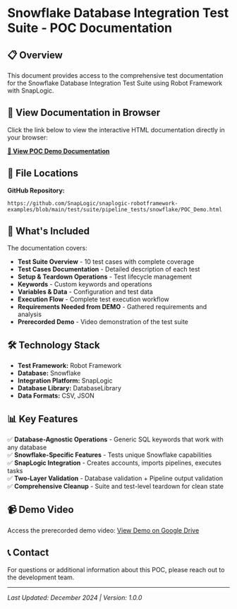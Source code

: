 # Snowflake Database Integration Test Suite - POC Documentation

## 📋 Overview
This document provides access to the comprehensive test documentation for the Snowflake Database Integration Test Suite using Robot Framework with SnapLogic.

## 🔗 View Documentation in Browser

Click the link below to view the interactive HTML documentation directly in your browser:

[**🚀 View POC Demo Documentation**](https://htmlpreview.github.io/?https://github.com/SnapLogic/snaplogic-robotframework-examples/blob/main/test/suite/pipeline_tests/snowflake/POC_Demo.html)

## 📁 File Locations

**GitHub Repository:**
```
https://github.com/SnapLogic/snaplogic-robotframework-examples/blob/main/test/suite/pipeline_tests/snowflake/POC_Demo.html
```


## 🎯 What's Included

The documentation covers:

- **Test Suite Overview** - 10 test cases with complete coverage
- **Test Cases Documentation** - Detailed description of each test
- **Setup & Teardown Operations** - Test lifecycle management
- **Keywords** - Custom keywords and operations
- **Variables & Data** - Configuration and test data
- **Execution Flow** - Complete test execution workflow
- **Requirements Needed from DEMO** - Gathered requirements and analysis
- **Prerecorded Demo** - Video demonstration of the test suite

## 🛠️ Technology Stack

- **Test Framework:** Robot Framework
- **Database:** Snowflake
- **Integration Platform:** SnapLogic
- **Database Library:** DatabaseLibrary
- **Data Formats:** CSV, JSON

## 📊 Key Features

✅ **Database-Agnostic Operations** - Generic SQL keywords that work with any database  
✅ **Snowflake-Specific Features** - Tests unique Snowflake capabilities  
✅ **SnapLogic Integration** - Creates accounts, imports pipelines, executes tasks  
✅ **Two-Layer Validation** - Database validation + Pipeline output validation  
✅ **Comprehensive Cleanup** - Suite and test-level teardown for clean state  

## 📹 Demo Video

Access the prerecorded demo video:
[View Demo on Google Drive](https://drive.google.com/file/d/1FABpY6Hn3aVLE22RQItYbEH0Z3T_9sTJ/view?usp=sharing)


## 📞 Contact

For questions or additional information about this POC, please reach out to the development team.

---

*Last Updated: December 2024 | Version: 1.0.0*
